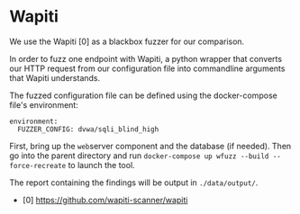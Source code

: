 Wapiti
==============================

We use the Wapiti [0] as a blackbox fuzzer for our comparison.

In order to fuzz one endpoint with Wapiti, a python wrapper that converts our HTTP request from our configuration file into commandline arguments that Wapiti understands.

The fuzzed configuration file can be defined using the docker-compose file's environment:

```
environment:
  FUZZER_CONFIG: dvwa/sqli_blind_high
```

First, bring up the `web`server component and the database (if needed). Then go into the parent directory and run `docker-compose up wfuzz --build --force-recreate` to launch the tool.

The report containing the findings will be output in `./data/output/`.

- [0] https://github.com/wapiti-scanner/wapiti